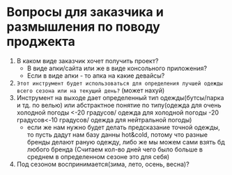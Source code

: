 # Вопросы для заказчика и размышления по поводу проджекта
1. В каком виде заказчик хочет получить проект? 
	- В виде апки/сайта или же в виде консольного приложения?
	- Если в виде апки - то апка на какие девайсы?
2. ``Этот инструмент будет использоваться для определения лучшей одежды всего сезона или на текущий день?`` (может нахуй)
3. Инструмент на выходе дает определенный тип одежды(бутсы/парка и тд. по велью) или абстрактное понятие по типу(одежда для очень холодной погоды <-20 градусов/ одежда для холодной погоды -20 градусов<-10 градусов/ одежда для нейтральной погоды)
	- если же нам нужно будет делать предсказание точной одежды, то пусть дадут нам базу данны hot&cold, потому что разные бренды делают раную одежду, либо же
мы можем сами взять бд любого бренда 
(Считаем кол-во дней чего было больше в среднем в определенном сезоне это для себя)
4. Под сезоном воспринимается(зима, лето, осень, весна)?
